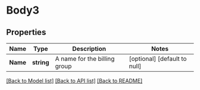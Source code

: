# Body3

## Properties
Name | Type | Description | Notes
------------ | ------------- | ------------- | -------------
**Name** | **string** | A name for the billing group | [optional] [default to null]

[[Back to Model list]](../README.md#documentation-for-models) [[Back to API list]](../README.md#documentation-for-api-endpoints) [[Back to README]](../README.md)

